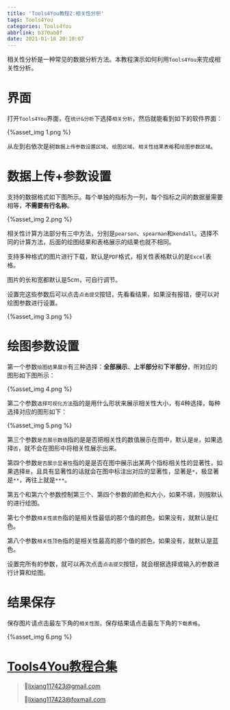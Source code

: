 ```yaml
---
title: 'Tools4You教程2:相关性分析'
tags: Tools4You
categories: Tools4You
abbrlink: b370ab0f
date: 2021-01-18 20:10:07
---
```


相关性分析是一种常见的数据分析方法。本教程演示如何利用`Tools4You`来完成相关性分析。

<!-- more -->

# 界面

打开`Tools4You`界面，在`统计&分析`下选择`相关分析`，然后就能看到如下的软件界面：

{%asset_img 1.png %}

从左到右依次是树`数据上传参数设置区域`、`绘图区域`、`相关性结果表格`和`绘图参数区域`。

# 数据上传+参数设置

支持的数据格式如下图所示。每个单独的指标为一列，每个指标之间的数据量需要相等，**不需要有行名称**。

{%asset_img 2.png %}

相关性计算方法部分有三中方法，分别是`pearson`、`spearman`和`kendall`。选择不同的计算方法，后面的绘图结果和表格展示的结果也就不相同。

支持多种格式的图片进行下载，默认是`PDF`格式，相关性表格默认的是`Excel`表格。

图片的长和宽都默认是5cm，可自行调节。

设置完这些参数后可以点击`点击提交`按钮，先看看结果，如果没有报错，便可以对绘图参数进行设置。

{%asset_img 3.png %}

# 绘图参数设置

第一个参数`绘图结果展示`有三种选择：**全部展示**、**上半部分**和**下半部分**，所对应的图形如下图所示：

{%asset_img 4.png %}

第二个参数`选择可视化方法`指的是用什么形状来展示相关性大小，有4种选择，每种选择对应的图形如下：

{%asset_img 5.png %}

第三个参数`是否展示数值`指的是是否把相关性的数值展示在图中，默认是`是`，如果选择`否`，就不会在图形中将相关性展示出来。

第四个参数`是否展示显著性`指的是是否在图中展示出某两个指标相关性的显著性，如果选择`是`，且具有显著性的话就会在图中标注出对应的显著性，显著是`*`，极显著是`**`，再往上就是`***`。

第五个和第六个参数控制第三个、第四个参数的颜色和大小，如果不填，则按默认的进行绘图。

第七个参数`相关性底色`指的是相关性最低的那个值的颜色，如果没有，就默认是红色。

第八个参数`相关性顶色`指的是相关性最高的那个值的颜色，如果没有，就默认是蓝色。

设置完所有的参数，就可以再次点击`点击提交`按钮，就会根据选择或输入的参数进行计算和绘图。

# 结果保存

保存图片请点击最左下角的`相关性图`，保存结果请点击最左下角的`下载表格`。

{%asset_img 6.png %}

# [Tools4You教程合集](https://www.blog4xiang.world/categories/Tools4You/)

>💌lixiang117423@gmail.com
>
>💌lixiang117423@foxmail.com